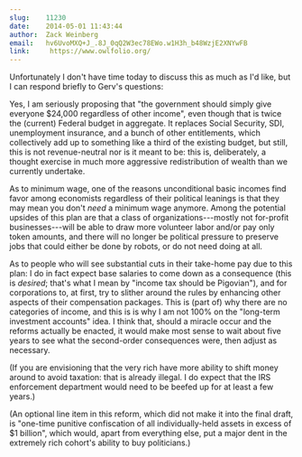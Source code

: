 ```yaml
---
slug:    11230
date:    2014-05-01 11:43:44
author:  Zack Weinberg
email:   hv6UvoMXQ+J_.8J_0qQ2W3ec78EWo.w1H3h_b48WzjE2XNYwFB
link:     https://www.owlfolio.org/
---
```


Unfortunately I don't have time today to discuss this as much as I'd
like, but I can respond briefly to Gerv's questions:

Yes, I am seriously proposing that "the government should simply give
everyone $24,000 regardless of other income", even though that is
twice the (current) Federal budget in aggregate.  It replaces Social
Security, SDI, unemployment insurance, and a bunch of other
entitlements, which collectively add up to something like a third of
the existing budget, but still, this is not revenue-neutral nor is it
meant to be: this is, deliberately, a thought exercise in much more
aggressive redistribution of wealth than we currently undertake.

As to minimum wage, one of the reasons unconditional basic incomes
find favor among economists regardless of their political leanings is
that they may mean you don't <i>need</i> a minimum wage anymore.
Among the potential upsides of this plan are that a class of
organizations---mostly not for-profit businesses---will be able to
draw more volunteer labor and/or pay only token amounts, and there
will no longer be political pressure to preserve jobs that could
either be done by robots, or do not need doing at all.

As to people who will see substantial cuts in their take-home pay due
to this plan: I do in fact expect base salaries to come down as a
consequence (this is <i>desired</i>; that's what I mean by "income tax
should be Pigovian"), and for corporations to, at first, try to
slither around the rules by enhancing other aspects of their
compensation packages.  This is (part of) why there are no categories
of income, and this is is why I am not 100% on the "long-term
investment accounts" idea.  I think that, should a miracle occur and
the reforms actually be enacted, it would make most sense to wait
about five years to see what the second-order consequences were, then
adjust as necessary.

(If you are envisioning that the very rich have more ability to shift
money around to avoid taxation: that is already illegal.  I do expect
that the IRS enforcement department would need to be beefed up for at
least a few years.)

(An optional line item in this reform, which did not make it into the
final draft, is "one-time punitive confiscation of all
individually-held assets in excess of $1 billion", which would, apart
from everything else, put a major dent in the extremely rich cohort's
ability to buy politicians.)
